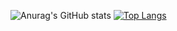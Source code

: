 ![Anurag's GitHub stats](https://github-readme-stats.vercel.app/api?username=krishmupri1&show_icons=true&theme=cobalt)
[![Top Langs](https://github-readme-stats.vercel.app/api/top-langs/?username=krishmupri1)](https://github.com/krishmupri1/krish)

